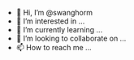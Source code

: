 - 👋 Hi, I’m @swanghorm
- 👀 I’m interested in ...
- 🌱 I’m currently learning ...
- 💞️ I’m looking to collaborate on ...
- 📫 How to reach me ...

<!---
swanghorm/swanghorm is a ✨ special ✨ repository because its `README.md` (this file) appears on your GitHub profile.
You can click the Preview link to take a look at your changes.
--->
